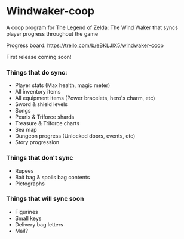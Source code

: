 # Windwaker-coop
A coop program for The Legend of Zelda: The Wind Waker that syncs player progress throughout the game

Progress board:
https://trello.com/b/eBKLJlX5/windwaker-coop

First release coming soon!


### Things that do sync:
- Player stats (Max health, magic meter)
- All inventory items
- All equipment items (Power bracelets, hero's charm, etc)
- Sword & shield levels
- Songs
- Pearls & Triforce shards
- Treasure & Triforce charts
- Sea map
- Dungeon progress (Unlocked doors, events, etc)
- Story progression

### Things that don't sync
- Rupees
- Bait bag & spoils bag contents
- Pictographs

### Things that will sync soon
- Figurines
- Small keys
- Delivery bag letters
- Mail?
